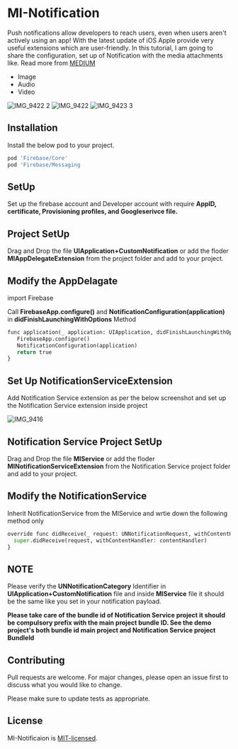 # MI-Notification

Push notifications allow developers to reach users, even when users aren't actively using an app! With the latest update of iOS Apple provide very useful extensions which are user-friendly. In this tutorial, I am going to share the configuration, set up of Notification with the media attachments like. Read more from [MEDIUM](https://medium.com/mindful-engineering/notification-customization-446a7ffde8c2)
* Image
* Audio
* Video

![IMG_9422 2](https://user-images.githubusercontent.com/84714866/120331004-f906e500-c30a-11eb-8294-436b4ee26d3c.PNG)
![IMG_9422](https://user-images.githubusercontent.com/84714866/120331023-fe642f80-c30a-11eb-87cb-e3ecf88de3b2.PNG)
![IMG_9423 3](https://user-images.githubusercontent.com/84714866/120331027-fefcc600-c30a-11eb-8a4c-9cdb3ac78f92.PNG)

## Installation

Install the below pod to your project.

```bash
pod 'Firebase/Core'
pod 'Firebase/Messaging
```
## SetUp

Set up the firebase account and Developer account with require **AppID, certificate, Provisioning profiles, and Googleserivce file.**

## Project SetUp

Drag and Drop the file **UIApplication+CustomNotification** or add the floder **MIAppDelegateExtension** from the project folder and add to your project.

## Modify the AppDelagate

import Firebase

Call **FirebaseApp.configure()** and **NotificationConfiguration(application)** in **didFinishLaunchingWithOptions** Method

```python
func application(_ application: UIApplication, didFinishLaunchingWithOptions launchOptions: [UIApplication.LaunchOptionsKey: Any]?) -> Bool {
   FirebaseApp.configure()
   NotificationConfiguration(application)
   return true
}
```
## Set Up NotificationServiceExtension

Add Notification Service extension as per the below screenshot and set up the Notification Service extension inside project

![IMG_9416](https://user-images.githubusercontent.com/84714866/120182723-61cb6000-c22c-11eb-97f3-a78292abc6c3.png)

## Notification Service Project SetUp

Drag and Drop the file **MIService** or add the floder **MINotificationServiceExtension** from the Notification Service project folder and add to your project.

## Modify the NotificationService

Inherit NotificationService from the MIService and wrtie down the following method only
```python
override func didReceive(_ request: UNNotificationRequest, withContentHandler contentHandler: @escaping (UNNotificationContent) -> Void) {
  super.didReceive(request, withContentHandler: contentHandler)
}
```
## NOTE

Please verify the **UNNotificationCategory** Identifier in **UIApplication+CustomNotification** file and inside **MIService** file it should be the same like you set in your notification payload.

**Please take care of the bundle id of Notification Service project it should be compulsory prefix with the main project bundle ID. See the demo project's both bundle id main project and Notification Service project BundleId**


## Contributing
Pull requests are welcome. For major changes, please open an issue first to discuss what you would like to change.

Please make sure to update tests as appropriate.

## License
MI-Notificaion is [MIT-licensed](/LICENSE).
